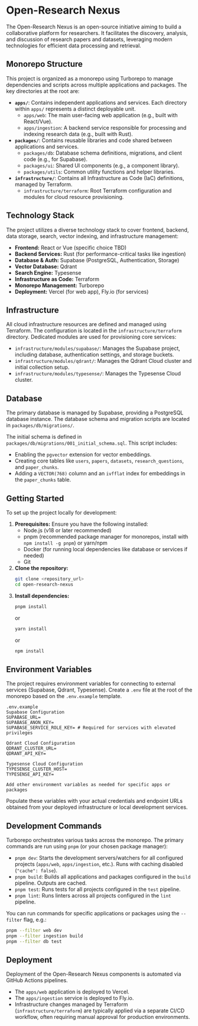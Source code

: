 # Open-Research Nexus

The Open-Research Nexus is an open-source initiative aiming to build a collaborative platform for researchers. It facilitates the discovery, analysis, and discussion of research papers and datasets, leveraging modern technologies for efficient data processing and retrieval.

## Monorepo Structure

This project is organized as a monorepo using Turborepo to manage dependencies and scripts across multiple applications and packages. The key directories at the root are:

* **`apps/`**: Contains independent applications and services. Each directory within `apps/` represents a distinct deployable unit.
  * `apps/web`: The main user-facing web application (e.g., built with React/Vue).
  * `apps/ingestion`: A backend service responsible for processing and indexing research data (e.g., built with Rust).
* **`packages/`**: Contains reusable libraries and code shared between applications and services.
  * `packages/db`: Database schema definitions, migrations, and client code (e.g., for Supabase).
  * `packages/ui`: Shared UI components (e.g., a component library).
  * `packages/utils`: Common utility functions and helper libraries.
* **`infrastructure/`**: Contains all Infrastructure as Code (IaC) definitions, managed by Terraform.
  * `infrastructure/terraform`: Root Terraform configuration and modules for cloud resource provisioning.

## Technology Stack

The project utilizes a diverse technology stack to cover frontend, backend, data storage, search, vector indexing, and infrastructure management:

* **Frontend:** React or Vue (specific choice TBD)
* **Backend Services:** Rust (for performance-critical tasks like ingestion)
* **Database & Auth:** Supabase (PostgreSQL, Authentication, Storage)
* **Vector Database:** Qdrant
* **Search Engine:** Typesense
* **Infrastructure as Code:** Terraform
* **Monorepo Management:** Turborepo
* **Deployment:** Vercel (for web app), Fly.io (for services)

## Infrastructure

All cloud infrastructure resources are defined and managed using Terraform. The configuration is located in the `infrastructure/terraform` directory. Dedicated modules are used for provisioning core services:

* `infrastructure/modules/supabase/`: Manages the Supabase project, including database, authentication settings, and storage buckets.
* `infrastructure/modules/qdrant/`: Manages the Qdrant Cloud cluster and initial collection setup.
* `infrastructure/modules/typesense/`: Manages the Typesense Cloud cluster.

## Database

The primary database is managed by Supabase, providing a PostgreSQL database instance. The database schema and migration scripts are located in `packages/db/migrations/`.

The initial schema is defined in `packages/db/migrations/001_initial_schema.sql`. This script includes:

* Enabling the `pgvector` extension for vector embeddings.
* Creating core tables like `users`, `papers`, `datasets`, `research_questions`, and `paper_chunks`.
* Adding a `VECTOR(768)` column and an `ivfflat` index for embeddings in the `paper_chunks` table.

## Getting Started

To set up the project locally for development:

1. **Prerequisites:** Ensure you have the following installed:
   * Node.js (v18 or later recommended)
   * pnpm (recommended package manager for monorepos, install with `npm install -g pnpm`) or yarn/npm
   * Docker (for running local dependencies like database or services if needed)
   * Git
2. **Clone the repository:**
   ```bash
   git clone <repository_url>
   cd open-research-nexus
   ```
3. **Install dependencies:**
   ```bash
   pnpm install
   ```
   or
   ```bash
   yarn install
   ```
   or
   ```bash
   npm install
   ```

## Environment Variables

The project requires environment variables for connecting to external services (Supabase, Qdrant, Typesense). Create a `.env` file at the root of the monorepo based on the `.env.example` template.

```dotenv
.env.example
Supabase Configuration
SUPABASE_URL=
SUPABASE_ANON_KEY=
SUPABASE_SERVICE_ROLE_KEY= # Required for services with elevated privileges

Qdrant Cloud Configuration
QDRANT_CLUSTER_URL=
QDRANT_API_KEY=

Typesense Cloud Configuration
TYPESENSE_CLUSTER_HOST=
TYPESENSE_API_KEY=

Add other environment variables as needed for specific apps or packages
```

Populate these variables with your actual credentials and endpoint URLs obtained from your deployed infrastructure or local development services.

## Development Commands

Turborepo orchestrates various tasks across the monorepo. The primary commands are run using `pnpm` (or your chosen package manager):

* `pnpm dev`: Starts the development servers/watchers for all configured projects (`apps/web`, `apps/ingestion`, etc.). Runs with caching disabled (`"cache": false`).
* `pnpm build`: Builds all applications and packages configured in the `build` pipeline. Outputs are cached.
* `pnpm test`: Runs tests for all projects configured in the `test` pipeline.
* `pnpm lint`: Runs linters across all projects configured in the `lint` pipeline.

You can run commands for specific applications or packages using the `--filter` flag, e.g.:

```bash
pnpm --filter web dev
pnpm --filter ingestion build
pnpm --filter db test
```

## Deployment

Deployment of the Open-Research Nexus components is automated via GitHub Actions pipelines.

* The `apps/web` application is deployed to Vercel.
* The `apps/ingestion` service is deployed to Fly.io.
* Infrastructure changes managed by Terraform (`infrastructure/terraform`) are typically applied via a separate CI/CD workflow, often requiring manual approval for production environments.
